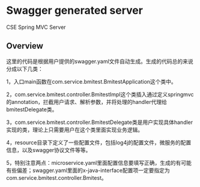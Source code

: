# Swagger generated server

CSE Spring MVC Server


## Overview
这里的代码是根据用户提供的swagger.yaml文件自动生成。生成的代码总的来说分成以下几类：

1，入口main函数在com.service.bmitest.BmitestApplication这个类中。

2，com.service.bmitest.controller.BmitestImpl这个类插入通过定义springmvc的annotation，拦截用户请求、解析参数，并将处理的handler代理给bmitestDelegate类。

3，com.service.bmitest.controller.BmitestDelegate类是用户实现具体handler实现的类，理论上只需要用户在这个类里面实现业务逻辑。


4，resource目录下定义了一些配置文件，包括log4j的配置文件，微服务的配置信息，以及swagger协议文件等等。

5，特别注意两点：microservice.yaml里面配置信息要填写正确，生成的有可能有些偏差；swagger.yaml里面的x-java-interface配置项一定要指定为com.service.bmitest.controller.Bmitest。
